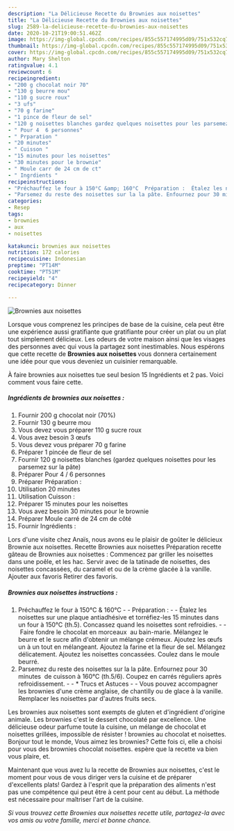```yaml
---
description: "La Délicieuse Recette du Brownies aux noisettes"
title: "La Délicieuse Recette du Brownies aux noisettes"
slug: 2589-la-delicieuse-recette-du-brownies-aux-noisettes
date: 2020-10-21T19:00:51.462Z
image: https://img-global.cpcdn.com/recipes/855c557174995d09/751x532cq70/brownies-aux-noisettes-photo-principale-de-la-recette.jpg
thumbnail: https://img-global.cpcdn.com/recipes/855c557174995d09/751x532cq70/brownies-aux-noisettes-photo-principale-de-la-recette.jpg
cover: https://img-global.cpcdn.com/recipes/855c557174995d09/751x532cq70/brownies-aux-noisettes-photo-principale-de-la-recette.jpg
author: Mary Shelton
ratingvalue: 4.1
reviewcount: 6
recipeingredient:
- "200 g chocolat noir 70"
- "130 g beurre mou"
- "110 g sucre roux"
- "3 ufs"
- "70 g farine"
- "1 pince de fleur de sel"
- "120 g noisettes blanches gardez quelques noisettes pour les parsemez sur la pte"
- " Pour 4  6 personnes"
- " Prparation "
- "20 minutes"
- " Cuisson "
- "15 minutes pour les noisettes"
- "30 minutes pour le brownie"
- " Moule carr de 24 cm de ct"
- " Ingrdients "
recipeinstructions:
- "Préchauffez le four à 150°C &amp; 160°C  Préparation :  Étalez les noisettes sur une plaque antiadhésive et torréfiez-les 15 minutes dans un four à 150°C (th.5). Concassez quand les noisettes sont refroidies.   Faire fondre le chocolat en morceaux  au bain-marie. Mélangez le beurre et le sucre afin d&#39;obtenir un mélange crémeux. Ajoutez les œufs un à un tout en mélangeant. Ajoutez la farine et la fleur de sel. Mélangez délicatement. Ajoutez les noisettes concassées. Coulez dans le moule beurré."
- "Parsemez du reste des noisettes sur la la pâte. Enfournez pour 30 minutes  de cuisson à 160°C (th.5/6). Coupez en carrés réguliers après refroidissement.  * Trucs et Astuces  Vous pouvez accompagner les brownies d&#39;une crème anglaise, de chantilly ou de glace à la vanille. Remplacer les noisettes par d&#39;autres fruits secs."
categories:
- Resep
tags:
- brownies
- aux
- noisettes

katakunci: brownies aux noisettes 
nutrition: 172 calories
recipecuisine: Indonesian
preptime: "PT14M"
cooktime: "PT51M"
recipeyield: "4"
recipecategory: Dinner

---
```



![Brownies aux noisettes](https://img-global.cpcdn.com/recipes/855c557174995d09/751x532cq70/brownies-aux-noisettes-photo-principale-de-la-recette.jpg)

Lorsque vous comprenez les principes de base de la cuisine, cela peut être une expérience aussi gratifiante que gratifiante pour créer un plat ou un plat tout simplement délicieux. Les odeurs de votre maison ainsi que les visages des personnes avec qui vous la partagez sont inestimables. Nous espérons que cette recette de <strong> Brownies aux noisettes </strong> vous donnera certainement une idée pour que vous deveniez un cuisinier remarquable.

<!--inarticleads1-->

À faire brownies aux noisettes tue seul besion 15 Ingrédients et 2 pas. Voici comment vous faire cette.

##### Ingrédients de brownies aux noisettes :

1. Fournir 200 g chocolat noir (70%)
1. Fournir 130 g beurre mou
1. Vous devez vous préparer 110 g sucre roux
1. Vous avez besoin 3 œufs
1. Vous devez vous préparer 70 g farine
1. Préparer 1 pincée de fleur de sel
1. Fournir 120 g noisettes blanches (gardez quelques noisettes pour les parsemez sur la pâte)
1. Préparer  Pour 4 / 6 personnes
1. Préparer  Préparation :
1. Utilisation 20 minutes
1. Utilisation  Cuisson :
1. Préparer 15 minutes pour les noisettes
1. Vous avez besoin 30 minutes pour le brownie
1. Préparer  Moule carré de 24 cm de côté
1. Fournir  Ingrédients :


Lors d&#39;une visite chez Anaïs, nous avons eu le plaisir de goûter le délicieux Brownie aux noisettes. Recette Brownies aux noisettes Préparation recette gâteau de Brownies aux noisettes : Commencez par griller les noisettes dans une poêle, et les hac. Servir avec de la tatinade de noisettes, des noisettes concassées, du caramel et ou de la crème glacée à la vanille. Ajouter aux favoris Retirer des favoris. 

<!--inarticleads2-->

##### Brownies aux noisettes instructions :

1. Préchauffez le four à 150°C &amp; 160°C -  - Préparation : -  - Étalez les noisettes sur une plaque antiadhésive et torréfiez-les 15 minutes dans un four à 150°C (th.5). Concassez quand les noisettes sont refroidies. -  -  Faire fondre le chocolat en morceaux  au bain-marie. Mélangez le beurre et le sucre afin d&#39;obtenir un mélange crémeux. Ajoutez les œufs un à un tout en mélangeant. Ajoutez la farine et la fleur de sel. Mélangez délicatement. Ajoutez les noisettes concassées. Coulez dans le moule beurré.
1. Parsemez du reste des noisettes sur la la pâte. Enfournez pour 30 minutes  de cuisson à 160°C (th.5/6). Coupez en carrés réguliers après refroidissement. -  - * Trucs et Astuces -  - Vous pouvez accompagner les brownies d&#39;une crème anglaise, de chantilly ou de glace à la vanille. Remplacer les noisettes par d&#39;autres fruits secs.


Les brownies aux noisettes sont exempts de gluten et d&#39;ingrédient d&#39;origine animale. Les brownies c&#39;est le dessert chocolaté par excellence. Une délicieuse odeur parfume toute la cuisine, un mélange de chocolat et noisettes grillées, impossible de résister ! brownies au chocolat et noisettes. Bonjour tout le monde, Vous aimez les brownies? Cette fois ci, elle a choisi pour vous des brownies chocolat noisettes. espère que la recette va bien vous plaire, et. 

<!--inarticleads1-->

<p>
Maintenant que vous avez lu la recette de Brownies aux noisettes, c'est le moment pour vous de vous diriger vers la cuisine et de préparer d'excellents plats! Gardez à l'esprit que la préparation des aliments n'est pas une compétence qui peut être à cent pour cent au début. La méthode est nécessaire pour maîtriser l'art de la cuisine.
</p>

<p>
<i>Si vous trouvez cette Brownies aux noisettes recette utile, partagez-la avec vos amis ou votre famille, merci et bonne chance.</i>
</p>
